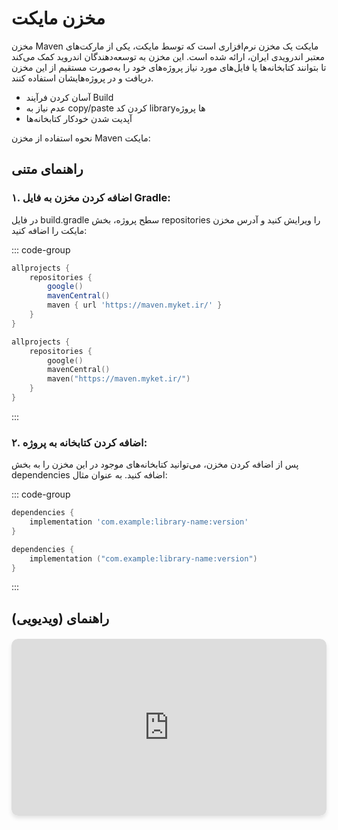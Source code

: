   <!-- <div style="
    display: flex; 
    justify-content: center; 
    align-items: center; 
    margin-top: 15px;">
    <img src="/myket.svg" alt="Windows Logo" style="width: 100px; height: 100px;">
  </div> -->

# مخزن مایکت
مخزن Maven  مایکت یک مخزن نرم‌افزاری است که توسط مایکت، یکی از مارکت‌های معتبر اندرویدی ایران، ارائه شده است. این مخزن به توسعه‌دهندگان اندروید کمک می‌کند تا بتوانند کتابخانه‌ها یا فایل‌های مورد نیاز پروژه‌های خود را به‌صورت مستقیم از این مخزن دریافت و در پروژه‌هایشان استفاده کنند.


 - آسان کردن فرآیند Build
 - عدم نیاز به copy/paste کردن کد libraryها پروژه
 - آپدیت شدن خودکار کتابخانه‌ها


نحوه استفاده از مخزن Maven مایکت:

## راهنمای متنی

### ۱. اضافه کردن مخزن به فایل Gradle:
در فایل build.gradle سطح پروژه، بخش repositories را ویرایش کنید و آدرس مخزن مایکت را اضافه کنید:

::: code-group
```groovy
allprojects {
    repositories {
        google()
        mavenCentral()
        maven { url 'https://maven.myket.ir/' }
    }
}
```

```kotlin
allprojects {
    repositories {
        google()
        mavenCentral()
        maven("https://maven.myket.ir/")
    }
}
```
:::

### ۲. اضافه کردن کتابخانه به پروژه:

پس از اضافه کردن مخزن، می‌توانید کتابخانه‌های موجود در این مخزن را به بخش dependencies اضافه کنید. به عنوان مثال:

::: code-group
```groovy
dependencies {
    implementation 'com.example:library-name:version'
}

```

```kotlin
dependencies {
    implementation ("com.example:library-name:version")
}

```
:::


## راهنمای (ویدیویی)

<div style="
  position: relative; 
  width: 100%; 
  padding-bottom: 56.25%; 
  height: 0; 
  margin: 20px 0; 
  box-shadow: 0 4px 6px rgba(0, 0, 0, 0.1); 
  border-radius: 10px; 
  overflow: hidden; 
  background-color: #f9f9f9;
">
  <iframe 
    src="https://www.youtube.com/embed/CFyFRvAh6Hg" 
    title="مقدمه" 
    frameborder="0" 
    allow="accelerometer; autoplay; clipboard-write; encrypted-media; gyroscope; picture-in-picture" 
    allowfullscreen
    style="position: absolute; top: 0; left: 0; width: 100%; height: 100%; border-radius: 10px;">
  </iframe>
</div>
